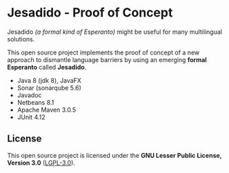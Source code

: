 # Jesadido - Proof of Concept

Jesadido *(a formal kind of Esperanto)* might be useful for many multilingual solutions.

This open source project implements the proof of concept of a new approach to dismantle language barriers by using an emerging **formal Esperanto** called **Jesadido**.

- Java 8 (jdk 8), JavaFX
- Sonar (sonarqube 5.6)
- Javadoc
- Netbeans 8.1
- Apache Maven 3.0.5
- JUnit 4.12

## License

This open source project is licensed under the **GNU Lesser Public License, Version 3.0** ([LGPL-3.0](https://www.gnu.org/licenses/lgpl-3.0.txt)).
